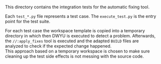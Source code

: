 This directory contains the integration tests for the automatic fixing tool.

Each `test_*.py` file represents a test case. The `execute_test.py` is the entry point for the test suite.

For each test case the workspace template is copied into a temporary directory in which then DWYU is executed to detect
a problem. Afterwards, the `//:apply_fixes` tool is executed and the adapted `BUILD` files are analyzed to check if the
expected change happened.<br>
This approach based on a temporary workspace is chosen to make sure cleaning up the test side effects is not
messing with the source code.
